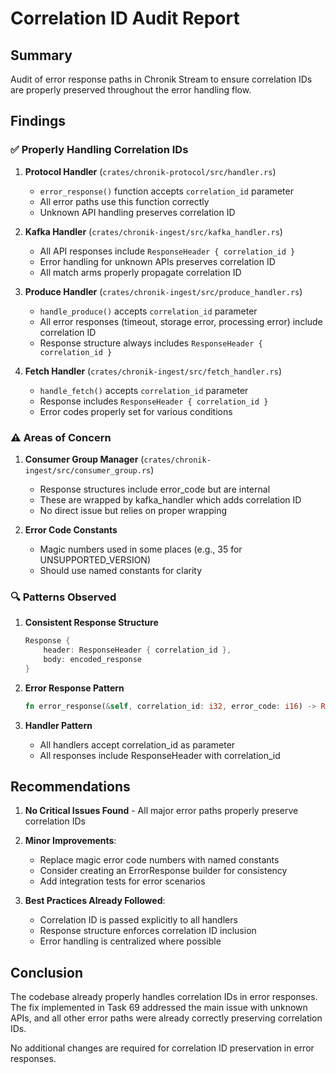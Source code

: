 # Correlation ID Audit Report

## Summary
Audit of error response paths in Chronik Stream to ensure correlation IDs are properly preserved throughout the error handling flow.

## Findings

### ✅ Properly Handling Correlation IDs

1. **Protocol Handler** (`crates/chronik-protocol/src/handler.rs`)
   - `error_response()` function accepts `correlation_id` parameter
   - All error paths use this function correctly
   - Unknown API handling preserves correlation ID

2. **Kafka Handler** (`crates/chronik-ingest/src/kafka_handler.rs`)
   - All API responses include `ResponseHeader { correlation_id }`
   - Error handling for unknown APIs preserves correlation ID
   - All match arms properly propagate correlation ID

3. **Produce Handler** (`crates/chronik-ingest/src/produce_handler.rs`)
   - `handle_produce()` accepts `correlation_id` parameter
   - All error responses (timeout, storage error, processing error) include correlation ID
   - Response structure always includes `ResponseHeader { correlation_id }`

4. **Fetch Handler** (`crates/chronik-ingest/src/fetch_handler.rs`)
   - `handle_fetch()` accepts `correlation_id` parameter
   - Response includes `ResponseHeader { correlation_id }`
   - Error codes properly set for various conditions

### ⚠️ Areas of Concern

1. **Consumer Group Manager** (`crates/chronik-ingest/src/consumer_group.rs`)
   - Response structures include error_code but are internal
   - These are wrapped by kafka_handler which adds correlation ID
   - No direct issue but relies on proper wrapping

2. **Error Code Constants**
   - Magic numbers used in some places (e.g., 35 for UNSUPPORTED_VERSION)
   - Should use named constants for clarity

### 🔍 Patterns Observed

1. **Consistent Response Structure**
   ```rust
   Response {
       header: ResponseHeader { correlation_id },
       body: encoded_response
   }
   ```

2. **Error Response Pattern**
   ```rust
   fn error_response(&self, correlation_id: i32, error_code: i16) -> Result<Response>
   ```

3. **Handler Pattern**
   - All handlers accept correlation_id as parameter
   - All responses include ResponseHeader with correlation_id

## Recommendations

1. **No Critical Issues Found** - All major error paths properly preserve correlation IDs

2. **Minor Improvements**:
   - Replace magic error code numbers with named constants
   - Consider creating an ErrorResponse builder for consistency
   - Add integration tests for error scenarios

3. **Best Practices Already Followed**:
   - Correlation ID is passed explicitly to all handlers
   - Response structure enforces correlation ID inclusion
   - Error handling is centralized where possible

## Conclusion

The codebase already properly handles correlation IDs in error responses. The fix implemented in Task 69 addressed the main issue with unknown APIs, and all other error paths were already correctly preserving correlation IDs.

No additional changes are required for correlation ID preservation in error responses.